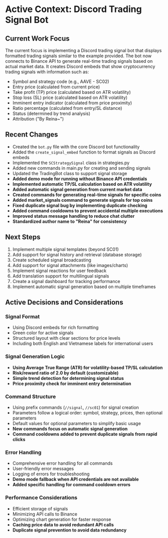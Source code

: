 # Active Context: Discord Trading Signal Bot

## Current Work Focus
The current focus is implementing a Discord trading signal bot that displays formatted trading signals similar to the example provided. The bot now connects to Binance API to generate real-time trading signals based on actual market data. It creates Discord embeds that show cryptocurrency trading signals with information such as:

- Symbol and strategy code (e.g., AAVE - SC02)
- Entry price (calculated from current price)
- Take profit (TP) price (calculated based on ATR volatility)
- Stop loss (SL) price (calculated based on ATR volatility)
- Imminent entry indicator (calculated from price proximity)
- Ratio percentage (calculated from entry/SL distance)
- Status (determined by trend analysis)
- Attribution ("By Reina~")

## Recent Changes
- Created the `bot.py` file with the core Discord bot functionality
- Added the `create_signal_embed` function to format signals as Discord embeds
- Implemented the `SCStrategySignal` class in strategies.py
- Added new commands in main.py for creating and sending signals
- Updated the TradingBot class to support signal storage
- **Added demo mode for running without Binance API credentials**
- **Implemented automatic TP/SL calculation based on ATR volatility**
- **Added automatic signal generation from current market data**
- **Created commands for generating real-time signals for specific coins**
- **Added market_signals command to generate signals for top coins**
- **Fixed duplicate signal bug by implementing duplicate checking**
- **Added command cooldowns to prevent accidental multiple executions**
- **Improved status message handling to reduce chat clutter**
- **Standardized author name to "Reina" for consistency**

## Next Steps
1. Implement multiple signal templates (beyond SC01)
2. Add support for signal history and retrieval (database storage)
3. Create scheduled signal broadcasting
4. Add support for signal attachments (like images/charts)
5. Implement signal reactions for user feedback
6. Add translation support for multilingual signals
7. Create a signal dashboard for tracking performance
8. Implement automatic signal generation based on multiple timeframes

## Active Decisions and Considerations

### Signal Format
- Using Discord embeds for rich formatting
- Green color for active signals
- Structured layout with clear sections for price levels
- Including both English and Vietnamese labels for international users

### Signal Generation Logic
- **Using Average True Range (ATR) for volatility-based TP/SL calculation**
- **Risk/reward ratio of 2.0 by default (customizable)**
- **Simple trend detection for determining signal status**
- **Price proximity check for imminent entry determination**

### Command Structure
- Using prefix commands (`//signal`, `//sc01`) for signal creation
- Parameters follow a logical order: symbol, strategy, prices, then optional parameters
- Default values for optional parameters to simplify basic usage
- **New commands focus on automatic signal generation**
- **Command cooldowns added to prevent duplicate signals from rapid clicks**

### Error Handling
- Comprehensive error handling for all commands
- User-friendly error messages
- Logging of errors for troubleshooting
- **Demo mode fallback when API credentials are not available**
- **Added specific handling for command cooldown errors**

### Performance Considerations
- Efficient storage of signals
- Minimizing API calls to Binance
- Optimizing chart generation for faster response
- **Caching price data to avoid redundant API calls**
- **Duplicate signal prevention to avoid data redundancy** 